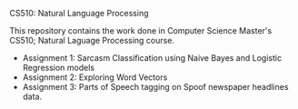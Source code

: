 CS510: Natural Language Processing

This repository contains the work done in Computer Science Master's CS510; Natural Laguage Processing course. 

* Assignment 1: Sarcasm Classification using Naive Bayes and Logistic Regression models
* Assignment 2: Exploring Word Vectors
* Assignment 3: Parts of Speech tagging on Spoof newspaper headlines data. 
